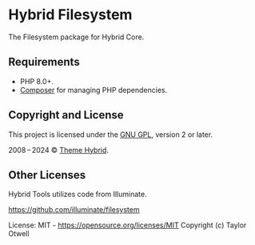 # Hybrid Filesystem

The Filesystem package for Hybrid Core.

## Requirements

* PHP 8.0+.
* [Composer](https://getcomposer.org/) for managing PHP dependencies.

## Copyright and License

This project is licensed under the [GNU GPL](https://www.gnu.org/licenses/old-licenses/gpl-2.0.html), version 2 or later.

2008&thinsp;&ndash;&thinsp;2024 &copy; [Theme Hybrid](https://themehybrid.com).

## Other Licenses

Hybrid Tools utilizes code from Illuminate.

https://github.com/illuminate/filesystem

License: MIT - https://opensource.org/licenses/MIT
Copyright (c) Taylor Otwell

